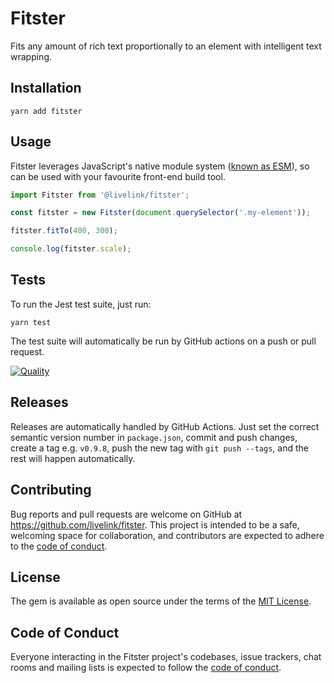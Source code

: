 # Fitster

Fits any amount of rich text proportionally to an element with intelligent text wrapping.

## Installation

```shell
yarn add fitster
```

## Usage

Fitster leverages JavaScript's native module system ([known as ESM](https://developer.mozilla.org/en-US/docs/Web/JavaScript/Reference/Statements/import)), so can be used with your favourite front-end build tool.

```javascript
import Fitster from '@livelink/fitster';

const fitster = new Fitster(document.querySelector('.my-element'));

fitster.fitTo(400, 300);

console.log(fitster.scale);
```

## Tests

To run the Jest test suite, just run:

```shell
yarn test
```

The test suite will automatically be run by GitHub actions on a push or pull request.

[![Quality](https://github.com/livelink/fitster/actions/workflows/quality.yml/badge.svg)](https://github.com/livelink/fitster/actions/workflows/quality.yml)

## Releases

Releases are automatically handled by GitHub Actions. Just set the correct semantic version number in `package.json`, commit and push changes, create a tag e.g. `v0.9.8`, push the new tag with `git push --tags`, and the rest will happen automatically.

## Contributing

Bug reports and pull requests are welcome on GitHub at https://github.com/livelink/fitster. This project is intended to be a safe, welcoming space for collaboration, and contributors are expected to adhere to the [code of conduct](https://github.com/livelink/fitster/blob/main/CODE_OF_CONDUCT.md).

## License

The gem is available as open source under the terms of the [MIT License](https://opensource.org/licenses/MIT).

## Code of Conduct

Everyone interacting in the Fitster project's codebases, issue trackers, chat rooms and mailing lists is expected to follow the [code of conduct](https://github.com/livelink/fitster/blob/main/CODE_OF_CONDUCT.md).
